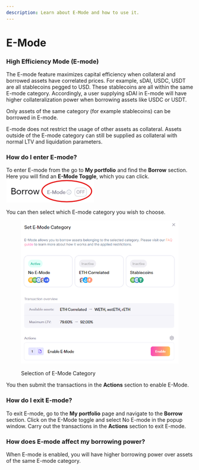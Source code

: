 ```yaml
---
description: Learn about E-Mode and how to use it.
---
```


# E-Mode

### High Efficiency Mode (E-mode)

The E-mode feature maximizes capital efficiency when collateral and borrowed assets have correlated prices. For example, sDAI, USDC, USDT are all stablecoins pegged to USD. These stablecoins are all within the same E-mode category. Accordingly, a user supplying sDAI in E-mode will have higher collateralization power when borrowing assets like USDC or USDT.

Only assets of the same category (for example stablecoins) can be borrowed in E-mode.

E-mode does not restrict the usage of other assets as collateral. Assets outside of the E-mode category can still be supplied as collateral with normal LTV and liquidation parameters.

### How do I enter E-mode?

To enter E-mode from the go to **My portfolio** and find the **Borrow** section. Here you will find an **E-Mode Toggle**, which you can click.\
<img src="../../.gitbook/assets/e-mode.png" alt="" data-size="original">

You can then select which E-mode category you wish to choose.

<figure><img src="../../.gitbook/assets/e-mode-eth.png" alt=""><figcaption><p>Selection of E-Mode Category</p></figcaption></figure>

You then submit the transactions in the **Actions** section to enable E-Mode.

### How do I exit E-mode?

To exit E-mode, go to the **My portfolio** page and navigate to the **Borrow** section. Click on the E-Mode toggle and select No E-mode in the popup window. Carry out the transactions in the **Actions** section to exit E-mode.

### How does E-mode affect my borrowing power?

When E-mode is enabled, you will have higher borrowing power over assets of the same E-mode category.
